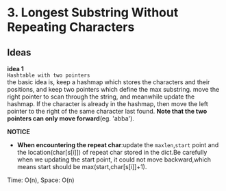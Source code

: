 # 3. Longest Substring Without Repeating Characters                                    

## Ideas  
**idea 1**   
`Hashtable with two pointers`        
the basic idea is, keep a hashmap which stores the characters and their positions, and keep two pointers which define the max substring. move the right pointer to scan through the string, and meanwhile update the hashmap. If the character is already in the hashmap, then move the left pointer to the right of the same character last found. **Note that the two pointers can only move forward**(eg. 'abba').         


**NOTICE**         
* **When encountering the repeat char**:update the `maxlen`,`start` point and the location(char[s[i]]) of repeat char stored in the dict.Be carefully when we updating the start point, it could not move backward,which means start should be max(start,char[s[i]]+1).                     

Time: O(n), Space: O(n)             



